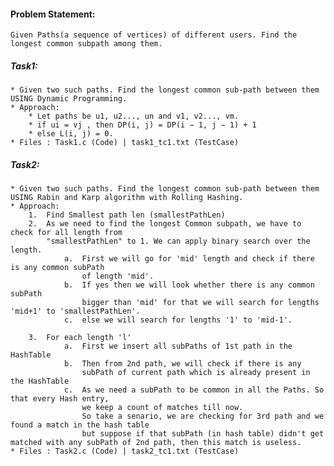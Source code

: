 #### Problem Statement:
    Given Paths(a sequence of vertices) of different users. Find the longest common subpath among them.

##### Task1:
    * Given two such paths. Find the longest common sub-path between them USING Dynamic Programming.
    * Approach: 
        * Let paths be u1, u2..., un and v1, v2..., vm.
        * if ui = vj , then DP(i, j) = DP(i − 1, j − 1) + 1 
        * else L(i, j) = 0.
    * Files : Task1.c (Code) | task1_tc1.txt (TestCase)

##### Task2:
    * Given two such paths. Find the longest common sub-path between them USING Rabin and Karp algorithm with Rolling Hashing.
    * Approach:
        1.  Find Smallest path len (smallestPathLen)
        2.  As we need to find the longest Common subpath, we have to check for all length from
            "smallestPathLen" to 1. We can apply binary search over the length.
                a.  First we will go for 'mid' length and check if there is any common subPath 
                    of length 'mid'. 
                b.  If yes then we will look whether there is any common subPath 
                    bigger than 'mid' for that we will search for lengths 'mid+1' to 'smallestPathLen'.
                c.  else we will search for lengths '1' to 'mid-1'.
        
        3.  For each length 'l'
                a.  First we insert all subPaths of 1st path in the HashTable
                b.  Then from 2nd path, we will check if there is any 
                    subPath of current path which is already present in the HashTable
                c.  As we need a subPath to be common in all the Paths. So that every Hash entry, 
                    we keep a count of matches till now.
                    So take a senario, we are checking for 3rd path and we found a match in the hash table
                    but suppose if that subPath (in hash table) didn't get matched with any subPath of 2nd path, then this match is useless.
    * Files : Task2.c (Code) | task2_tc1.txt (TestCase)